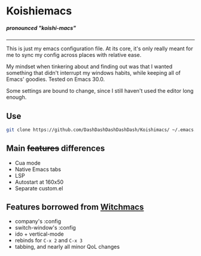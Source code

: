 # Koishiemacs
##### *pronounced "koishi-macs"*
---

This is just my emacs configuration file. At its core, it's only really meant for me to sync my config across places with relative ease.

My mindset when tinkering about and finding out was that I wanted something that didn't interrupt my windows habits, while keeping all of Emacs' goodies. Tested on Emacs 30.0.

Some settings are bound to change, since I still haven't used the editor long enough.

## Use
```sh
git clone https://github.com/DashDashDashDashDash/Koishimacs/ ~/.emacs.d
```

## Main ~~features~~ differences

- Cua mode
- Native Emacs tabs
- LSP
- Autostart at 160x50
- Separate custom.el

## Features borrowed from [Witchmacs](https://github.com/snackon/Witchmacs)

- company's :config
- switch-window's :config
- ido + vertical-mode
- rebinds for `C-x 2` and `C-x 3`
- tabbing, and nearly all minor QoL changes
